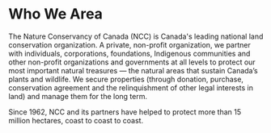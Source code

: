 # Who We Area
The Nature Conservancy of Canada (NCC) is Canada's leading national land conservation organization. A private, non-profit organization, 
we partner with individuals, corporations, foundations, Indigenous communities and other non-profit organizations and governments at 
all levels to protect our most important natural treasures — the natural areas that sustain Canada’s plants and wildlife. We secure properties 
(through donation, purchase, conservation agreement and the relinquishment of other legal interests in land) and manage them for the long term.

Since 1962, NCC and its partners have helped to protect more than 15 million hectares, coast to coast to coast.
